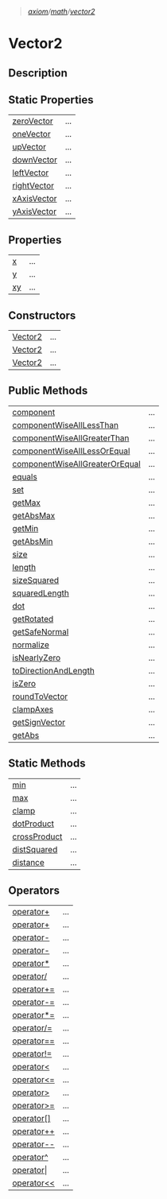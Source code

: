> _[axiom](../../axiom.md)/[math](../math.md)/[vector2](./vector2.md)_

# Vector2

## Description

## Static Properties

|  |  |
|--|--|
|[zeroVector](./vector2/properties/static/zeroVector.md)|...|
|[oneVector](./vector2/properties/static/oneVector.md)|...|
|[upVector](./vector2/properties/static/upVector.md)|...|
|[downVector](./vector2/properties/static/downVector.md)|...|
|[leftVector](./vector2/properties/static/leftVector.md)|...|
|[rightVector](./vector2/properties/static/rightVector.md)|...|
|[xAxisVector](./vector2/properties/static/xAxisVector.md)|...|
|[yAxisVector](./vector2/properties/static/yAxisVector.md)|...|

## Properties

|  |  |
|--|--|
|[x](./vector2/properties/x.md)|...|
|[y](./vector2/properties/y.md)|...|
|[xy](./vector2/properties/xy.md)|...|

## Constructors

|  |  |
|--|--|
|[Vector2](./vector2/constructors/empty.md)|...|
|[Vector2](./vector2/constructors/one-float.md)|...|
|[Vector2](./vector2/constructors/two-float.md)|...|

## Public Methods

|  |  |
|--|--|
|[component](./vector2/methods/component.md)|...|
|[componentWiseAllLessThan](./vector2/methods/componentWiseAllLessThan.md)|...|
|[componentWiseAllGreaterThan](./vector2/methods/componentWiseAllGreaterThan.md)|...|
|[componentWiseAllLessOrEqual](./vector2/methods/componentWiseAllLessOrEqual.md)|...|
|[componentWiseAllGreaterOrEqual](./vector2/methods/componentWiseAllGreaterOrEqual.md)|...|
|[equals](./vector2/methods/equals.md)|...|
|[set](./vector2/methods/set.md)|...|
|[getMax](./vector2/methods/getMax.md)|...|
|[getAbsMax](./vector2/methods/getAbsMax.md)|...|
|[getMin](./vector2/methods/getMin.md)|...|
|[getAbsMin](./vector2/methods/getAbsMin.md)|...|
|[size](./vector2/methods/size.md)|...|
|[length](./vector2/methods/length.md)|...|
|[sizeSquared](./vector2/methods/sizeSquared.md)|...|
|[squaredLength](./vector2/methods/squaredLength.md)|...|
|[dot](./vector2/methods/dot.md)|...|
|[getRotated](./vector2/methods/getRotated.md)|...|
|[getSafeNormal](./vector2/methods/getSafeNormal.md)|...|
|[normalize](./vector2/methods/normalize.md)|...|
|[isNearlyZero](./vector2/methods/isNearlyZero.md)|...|
|[toDirectionAndLength](./vector2/methods/toDirectionAndLength.md)|...|
|[isZero](./vector2/methods/isZero.md)|...|
|[roundToVector](./vector2/methods/roundToVector.md)|...|
|[clampAxes](./vector2/methods/clampAxes.md)|...|
|[getSignVector](./vector2/methods/getSignVector.md)|...|
|[getAbs](./vector2/methods/getAbs.md)|...|

## Static Methods

|  |  |
|--|--|
|[min](./vector2/methods/static/min.md)|...|
|[max](./vector2/methods/static/max.md)|...|
|[clamp](./vector2/methods/static/clamp.md)|...|
|[dotProduct](./vector2/methods/static/dotProduct.md)|...|
|[crossProduct](./vector2/methods/static/crossProduct.md)|...|
|[distSquared](./vector2/methods/static/distSquared.md)|...|
|[distance](./vector2/methods/static/distance.md)|...|

## Operators

|  |  |
|--|--|
|[operator+](./vector2/operators/+op.md)|...|
|[operator+](./vector2/operators/op+.md)|...|
|[operator-](./vector2/operators/-op.md)|...|
|[operator-](./vector2/operators/op-.md)|...|
|[operator*](./vector2/operators/op*.md)|...|
|[operator/](./vector2/operators/ops.md)|...|
|[operator+=](./vector2/operators/op+=.md)|...|
|[operator-=](./vector2/operators/op-=.md)|...|
|[operator*=](./vector2/operators/op*=.md)|...|
|[operator/=](./vector2/operators/ops=.md)|...|
|[operator==](./vector2/operators/op==.md)|...|
|[operator!=](./vector2/operators/op!=.md)|...|
|[operator<](./vector2/operators/op<.md)|...|
|[operator<=](./vector2/operators/op<=.md)|...|
|[operator>](./vector2/operators/op>.md)|...|
|[operator>=](./vector2/operators/op>=.md)|...|
|[operator[]](./vector2/operators/op[].md)|...|
|[operator++](./vector2/operators/op++.md)|...|
|[operator--](./vector2/operators/op--.md)|...|
|[operator^](./vector2/operators/op^.md)|...|
|[operator\|](./vector2/operators/op\|.md)|...|
|[operator<<](./vector2/operators/op<<.md)|...|
